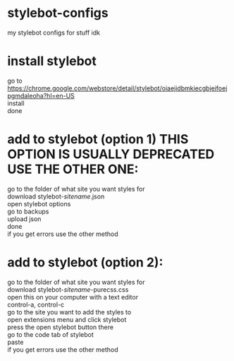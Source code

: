 # stylebot-configs
my stylebot configs for stuff idk

# install stylebot
go to https://chrome.google.com/webstore/detail/stylebot/oiaejidbmkiecgbjeifoejpgmdaleoha?hl=en-US<br>
install <br>
done

# add to stylebot (option 1) THIS OPTION IS USUALLY DEPRECATED USE THE OTHER ONE:
go to the folder of what site you want styles for <br>
download stylebot-*sitename*.json <br>
open stylebot options <br>
go to backups <br>
upload json <br>
done<br>
if you get errors use the other method

# add to stylebot (option 2):
go to the folder of what site you want styles for <br>
download stylebot-*sitename*-purecss.css <br>
open this on your computer with a text editor <br>
control-a, control-c <br>
go to the site you want to add the styles to <br>
open extensions menu and click stylebot <br>
press the open stylebot button there <br>
go to the code tab of stylebot <br>
paste <br>
if you get errors use the other method
